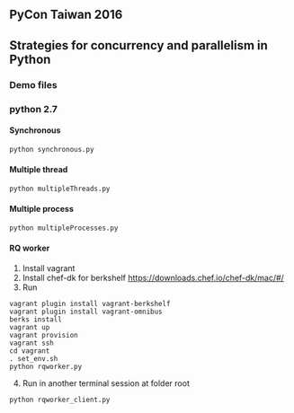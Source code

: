 ## PyCon Taiwan 2016

## Strategies for concurrency and parallelism in Python

### Demo files
### python 2.7

#### Synchronous
```python
python synchronous.py
```

#### Multiple thread
```python
python multipleThreads.py
```

#### Multiple process
```python
python multipleProcesses.py
```

#### RQ worker

1. Install vagrant
2. Install chef-dk for berkshelf https://downloads.chef.io/chef-dk/mac/#/
3. Run
```
vagrant plugin install vagrant-berkshelf
vagrant plugin install vagrant-omnibus
berks install
vagrant up
vagrant provision
vagrant ssh
cd vagrant
. set_env.sh
python rqworker.py
```
4. Run in another terminal session at folder root
```
python rqworker_client.py
```
